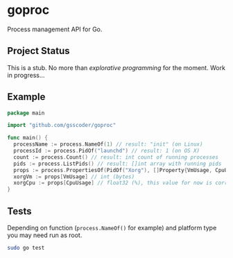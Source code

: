# goproc
Process management API for Go.

## Project Status
This is a stub. No more than _explorative programming_ for the moment.
Work in progress...

## Example
```go
package main

import "github.com/gsscoder/goproc"

func main() {
  processName := process.NameOf(1) // result: "init" (on Linux)
  processId := process.PidOf("launchd") // result: 1 (on OS X)
  count := process.Count() // result: int count of running processes
  pids := process.ListPids() // result: []int array with running pids
  props := process.PropertiesOf(PidOf("Xorg"), []Property{VmUsage, CpuUsage}) // result: map[Property]interface{}
  xorgVm := props[VmUsage] // int (bytes)
  xorgCpu := props[CpuUsage] // float32 (%), this value for now is correct only under Linux
}
```

## Tests
Depending on function (``process.NameOf()`` for example) and platform type you may need run as root.
```sh
sudo go test
```
